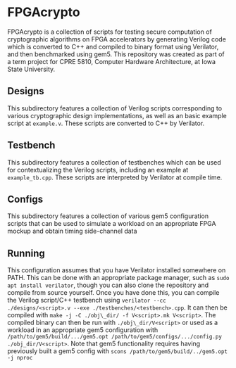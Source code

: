# FPGAcrypto
FPGAcrypto is a collection of scripts for testing secure computation of cryptographic algorithms on FPGA accelerators by generating Verilog code which is converted to C++ and compiled to binary format using Verilator, and then benchmarked using gem5. This repository was created as part of a term project for CPRE 5810, Computer Hardware Architecture, at Iowa State University.

## Designs
This subdirectory features a collection of Verilog scripts corresponding to various cryptographic design implementations, as well as an basic example script at `example.v`. These scripts are converted to C++ by Verilator.

## Testbench
This subdirectory features a collection of testbenches which can be used for contextualizing the Verilog scripts, including an example at `example_tb.cpp`. These scripts are interpreted by Verilator at compile time.

## Configs
This subdirectory features a collection of various gem5 configuration scripts that can be used to simulate a workload on an appropriate FPGA mockup and obtain timing side-channel data

## Running
This configuration assumes that you have Verilator installed somewhere on PATH. This can be done with an appropriate package manager, such as `sudo apt install verilator`, though you can also clone the repository and compile from source yourself. Once you have done this, you can compile the Verilog script/C++ testbench using `verilator --cc ./designs/<script>.v --exe ./testbenches/<testbench>.cpp`. It can then be compiled with `make -j -C ./obj\_dir/ -f V<script>.mk V<script>`. The compiled binary can then be run with `./obj\_dir/V<script>` or used as a workload in an appropriate gem5 configuration with `/path/to/gem5/build/.../gem5.opt /path/to/gem5/configs/.../config.py ./obj_dir/V<script>`. Note that gem5 functionality requires having previously built a gem5 config with `scons /path/to/gem5/build/../gem5.opt -j nproc`
